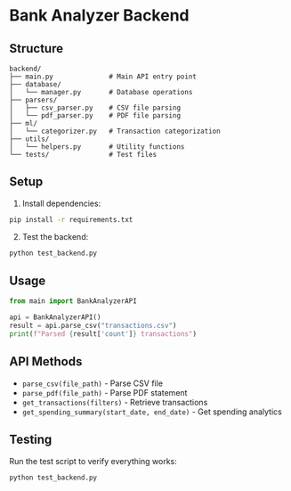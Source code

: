 # Bank Analyzer Backend

## Structure

```
backend/
├── main.py              # Main API entry point
├── database/
│   └── manager.py       # Database operations
├── parsers/
│   ├── csv_parser.py    # CSV file parsing
│   └── pdf_parser.py    # PDF file parsing
├── ml/
│   └── categorizer.py   # Transaction categorization
├── utils/
│   └── helpers.py       # Utility functions
└── tests/               # Test files
```

## Setup

1. Install dependencies:
```bash
pip install -r requirements.txt
```

2. Test the backend:
```bash
python test_backend.py
```

## Usage

```python
from main import BankAnalyzerAPI

api = BankAnalyzerAPI()
result = api.parse_csv("transactions.csv")
print(f"Parsed {result['count']} transactions")
```

## API Methods

- `parse_csv(file_path)` - Parse CSV file
- `parse_pdf(file_path)` - Parse PDF statement
- `get_transactions(filters)` - Retrieve transactions
- `get_spending_summary(start_date, end_date)` - Get spending analytics

## Testing

Run the test script to verify everything works:
```bash
python test_backend.py
```
